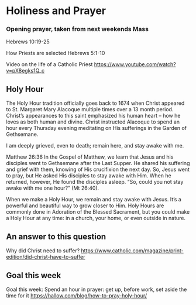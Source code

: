 # Holiness and Prayer
### Opening prayer, taken from next weekends Mass
Hebrews 10:19-25

How Priests are selected
Hebrews 5:1-10

Video on the life of a Catholic Priest
https://www.youtube.com/watch?v=pX8egks1Q_c

## Holy Hour
The Holy Hour tradition officially goes back to 1674 when Christ appeared to St. Margaret Mary Alacoque multiple times over a 13 month period. Christ’s appearances to this saint emphasized his human heart – how he loves as both human and divine. Christ instructed Alacoque to spend an hour every Thursday evening meditating on His sufferings in the Garden of Gethsemane.

I am deeply grieved, even to death; remain here, and stay awake with me.

Matthew 26:36
In the Gospel of Matthew, we learn that Jesus and his disciples went to Gethsemane after the Last Supper. He shared his suffering and grief with them, knowing of His crucifixion the next day. So, Jesus went to pray, but He asked His disciples to stay awake with Him. When he returned, however, He found the disciples asleep. “So, could you not stay awake with me one hour?” (Mt 26:40).

When we make a Holy Hour, we remain and stay awake with Jesus. It’s a powerful and beautiful way to grow closer to Him. Holy Hours are commonly done in Adoration of the Blessed Sacrament, but you could make a Holy Hour at any time: in a church, your home, or even outside in nature. 

## An answer to this question
Why did Christ need to suffer?
https://www.catholic.com/magazine/print-edition/did-christ-have-to-suffer


## Goal this week
Goal this week:
Spend an hour in prayer:
get up, before work, set aside the time for it
https://hallow.com/blog/how-to-pray-holy-hour/